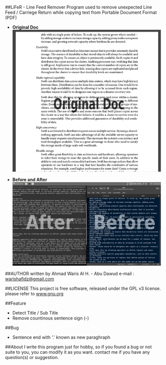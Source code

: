 ##LiFeR - Line Feed Remover
Program used to remove unexpected Line Feed / Carriege Return while copying text from Portable Document Format (PDF)
* **Original Doc**
![Original](https://github.com/abudawud/lifer/blob/master/doc/orig.png)

* **Before and After**
![Befor After](https://github.com/abudawud/lifer/blob/master/doc/befaf.png)

##AUTHOR
written by Ahmad Waris Al H. - Abu Dawud
e-mail   : warishafidz@gmail.com

##LICENSE
This project is free software, released under the GPL v3 license. 
please refer to www.gnu.org

##Feature
* Detect Title / Sub Title
* Remove countinous sentence sign (-)

##Bug
* Sentence end with '.' known as new paraghraph

##About
I write this program just for hobby, so if you found a bug or not suite to you,
you can modify it as you want. contact me if you have any question(s) or suggestion.
